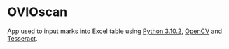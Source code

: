 # OVIOscan
App used to input marks into Excel table using [Python 3.10.2](www.python.org), [OpenCV](opencv.org) and [Tesseract](https://github.com/tesseract-ocr/tesseract).

